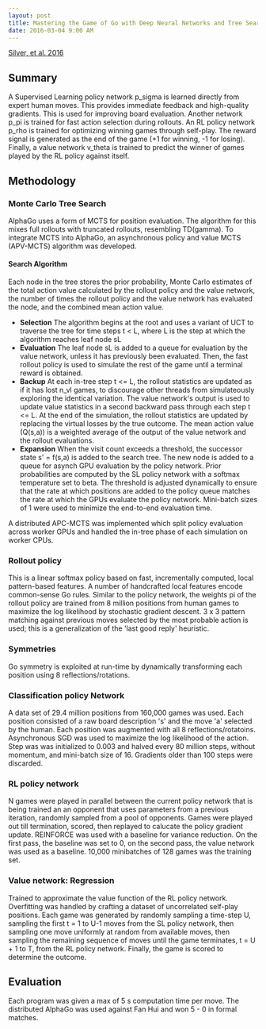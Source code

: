```yaml
---
layout: post
title: Mastering the Game of Go with Deep Neural Networks and Tree Search
date: 2016-03-04 9:00 AM
---
```

[Silver, et al. 2016](http://www.willamette.edu/~levenick/cs448/goNature.pdf)

## Summary ##

A Supervised Learning policy network p_sigma is learned directly from expert human moves.
This provides immediate feedback and high-quality gradients. This is used for improving board evaluation.
Another network p_pi is trained for fast action selection during rollouts.
An RL policy network p_rho is trained for optimizing winning games through self-play. The reward signal is generated
as the end of the game (+1 for winning, -1 for losing). 
Finally, a value network v_theta is trained to predict the winner of games played by the RL policy against itself. 

## Methodology ##

### Monte Carlo Tree Search ###

AlphaGo uses a form of MCTS for position evaluation. The algorithm for this mixes full rollouts with truncated rollouts, resembling 
TD(gamma). To integrate MCTS into AlphaGo, an asynchronous policy and value MCTS (APV-MCTS) algorithm was developed. 

#### Search Algorithm ####
Each node in the tree stores the prior probability, Monte Carlo estimates of the total action value 
calculated by the rollout policy and the value network, the number of times the rollout policy and 
the value network has evaluated the node, and the combined mean action value. 

* <b>Selection</b> The algorithm begins at the root and uses a variant of UCT to traverse the tree for time steps t < L, where L is 
the step at which the algorithm reaches leaf node sL
* <b>Evaluation</b> The leaf node sL is added to a queue for evaluation by the value network, unless it has previously been evaluated. Then,
the fast rollout policy is used to simulate the rest of the game until a terminal reward is obtained. 
* <b>Backup</b> At each in-tree step t <= L, the rollout statistics are updated as if it has lost n_vl games, to discourage other 
threads from simulateously exploring the identical variation. The value network's output is used to update value 
statistics in a second backward pass through each step t <= L.
At the end of the simulation, the rollout statistics
are updated by replacing the virtual losses by the true outcome. The mean action value (Q(s,a)) is a weighted average
of the output of the value network and the rollout evaluations. 
* <b>Expansion</b> When the visit count exceeds a threshold, the successor state s' = f(s,a) is added to the search
tree. The new node is added to a queue for asynch GPU evaluation by the policy network. 
Prior probabilities are computed by the SL policy network with a softmax temperature set to beta. The threshold
is adjusted dynamically to ensure that the rate at which positions are added to the policy queue matches the rate
at which the GPUs evaluate the policy network. Mini-batch sizes of 1 were used to minimize the end-to-end evaluation time. 

A distributed APC-MCTS was implemented which split policy evaluation across worker GPUs and handled 
the in-tree phase of each simulation on worker CPUs. 

### Rollout policy ###

This is a linear softmax policy based on fast, incrementally computed, local pattern-based features. A number of 
handcrafted local features encode common-sense Go rules. Similar to the policy network, the weights pi of the 
rollout policy are trained from 8 million positions from human games to maximize the log likelihood by 
stochastic gradient descent. 3 x 3 pattern matching against previous moves selected by the most probable action 
is used; this is a generalization of the 'last good reply' heuristic. 

### Symmetries ###
Go symmetry is exploited at run-time by dynamically transforming each position using 8 reflections/rotations. 

### Classification policy Network ###
A data set of 29.4 million positions from 160,000 games was used. Each position consisted of a raw board description 
's' and the move 'a' selected by the human. Each position was augmented with all 8 reflections/rotatoins. 
Asynchronous SGD was used to maximize the log likelihood of the action. Step was was initialized to 0.003 and halved
every 80 million steps, without momentum, and mini-batch size of 16. Gradients older than 100 steps were
discarded. 

### RL policy network ###
N games were played in parallel between the current policy network that is being trained an an opponent
that uses parameters from a previous iteration, randomly sampled from a pool of opponents. Games
were played out till termination, scored, then replayed to calucate the policy gradient update. 
REINFORCE was used with a baseline for variance reduction. On the first pass, the baseline was set to 0, 
on the second pass, the value network was used as a baseline. 10,000 minibatches of 128 games was the training set. 

### Value network: Regression ###
Trained to approximate the value function of the RL policy network. Overfitting was handled by crafting
a dataset of uncorrelated self-play positions. Each game was generated by randomly sampling a time-step
U, sampling the first t = 1 to U-1 moves from the SL policy network, then sampling one move 
uniformly at random from available moves, then sampling the remaining sequence of moves until the game terminates, 
t = U + 1 to T, from the RL policy network. Finally, the game is scored to determine the outcome. 

## Evaluation ##
Each program was given a max of 5 s computation time per move. The distributed AlphaGo was used against
Fan Hui and won 5 - 0 in formal matches. 
